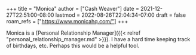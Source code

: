 +++
title = "Monica"
author = ["Cash Weaver"]
date = 2021-12-27T22:51:00-08:00
lastmod = 2022-08-26T22:04:34-07:00
draft = false
roam_refs = ["https://www.monicahq.com/"]
+++

Monica is a [Personal Relationship Manager]({{< relref "personal_relationship_manager.md" >}}). I have a hard time keeping track of birthdays, etc. Perhaps this would be a helpful tool.
